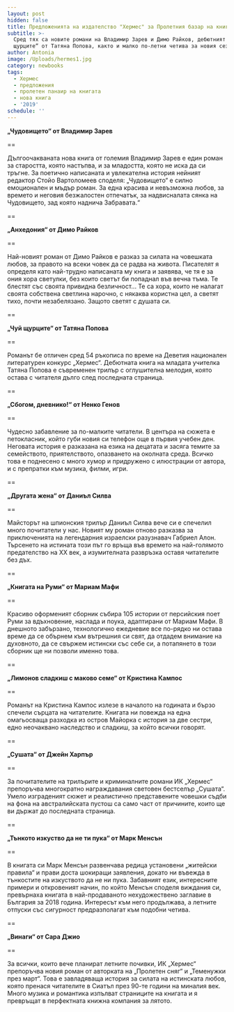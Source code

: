 ```yaml
---
layout: post
hidden: false
title: Предложенията на издателство "Хермес" за Пролетния базар на книгата 2019
subtitle: >-
  Сред тях са новите романи на Владимир Зарев и Димо Райков, дебютният „Чуй
  щурците“ от Татяна Попова, както и малко по-летни четива за новия сезон
author: Antonia
image: /Uploads/hermes1.jpg
category: newbooks
tags:
  - Хермес
  - предложения
  - пролетен панаир на книгата
  - нова книга
  - '2019'
schedule: ''
---
```

**„Чудовището“ от Владимир Зарев**

\==

Дългоочакваната нова книга от големия Владимир Зарев е един роман за старостта, която настъпва, и за младостта, която не иска да си тръгне. За поетично написаната и увлекателна история нейният редактор Стойо Вартоломеев споделя: „Чудовището“ е силно емоционален и мъдър роман. За една красива и невъзможна любов, за времето и неговия безжалостен отпечатък, за надвисналата сянка на Чудовището, зад която наднича Забравата.“

\==

**„Анхедония“ от Димо Райков**

\==

Най-новият роман от Димо Райков е разказ за силата на човешката любов, за правото на всеки човек да се радва на живота. Писателят я определя като най-трудно написаната му книга и заявява, че тя е за ония хора светулки, без които светът би попаднал във вечна тъма. Те блестят със своята привидна безличност... Те са хора, които не налагат своята собствена светлина нарочно, с някаква користна цел, а светят тихо, почти незабелязано. Защото светят с душата си.

\==

**„Чуй щурците“ от Татяна Попова**

\==

Романът бе отличен сред 54 ръкописа по време на Деветия национален литературен конкурс „Хермес“. Дебютната книга на младата учителка Татяна Попова е съвременен трилър с оглушителна мелодия, която остава с читателя дълго след последната страница.

\==

**„Сбогом, дневнико!“ от Ненко Генов**

\==

Чудесно забавление за по-малките читатели. В центъра на сюжета е петокласник, който губи новия си телефон още в първия учебен ден.  Неговата история е разказана на езика на децатата и засяга темите за семейството, приятелството, опазването на околната среда. Всичко това е поднесено с много хумор и придружено с илюстрации от автора, и с препратки към музика, филми, игри.

\==

**„Другата жена“ от Даниъл Силва**

\==

Майсторът на шпионския трилър Даниъл Силва вече си е спечелил много почитатели у нас. Новият му роман отново разказва за приключенията на легендарния израелски разузнавач Габриел Алон. Търсенето на истината този път го връща във времето на най-голямото предателство на XX век, а изумителната развръзка оставя читателите без дъх.

\==

**„Книгата на Руми“ от Мариам Мафи**

\==

Красиво оформеният сборник събира 105 истории от персийския поет Руми за вдъхновение, наслада и поука, адаптирани от Мариам Мафи. В днешното забързано, технологично ежедневие все по-рядко ни остава време да се обърнем към вътрешния си свят, да отдадем внимание на духовното, да се свържем истински със себе си, а потапянето в този сборник ще ни позволи именно това.

\==

**„Лимонов сладкиш с маково семе“ от Кристина Кампос**

\==

Романът на Кристина Кампос излезе в началото на годината и бързо спечели сърцата на читателите. Книгата ни повежда на една омагьосваща разходка из остров Майорка с история за две сестри, едно неочаквано наследство и сладкиш, за който всички говорят.

\==

**„Сушата“ от Джейн Харпър**

\==

За почитателите на трилърите и криминалните романи ИК „Хермес“ препоръчва  многократно награждавания световен бестселър „Сушата“. Умело изграденият сюжет и реалистично представените човешки съдби на фона на австралийската пустош са само част от причините, които ще ви държат до последната страница.

\==

**„Тънкото изкуство да не ти пука“ от Марк Менсън**

\==

В книгата си Марк Менсън развенчава редица установени „житейски правила“ и прави доста шокиращи заявления, докато ни въвежда в тънкостите на изкуството да не ни пука. Забавният език, интересните примери и откровеният начин, по който Менсън споделя виждания си, превърнаха книгата в най-продаваното нехудожествено заглавие в България за 2018 година. Интересът към него продължава, а летните отпуски със сигурност предразполагат към подобни четива.

\==

**„Винаги“ от Сара Джио**

\==

За всички, които вече планират летните почивки, ИК „Хермес“ препоръчва новия роман от авторката на „Пролетен сняг“ и „Теменужки през март“. Това е завладяваща история за силата на истинската любов, която пренася читателите в Сиатъл през 90-те години на миналия век. Много музика и романтика изпълват страниците на книгата и я превръщат в перфектната книжна компания за лятото.
